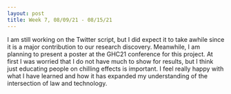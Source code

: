 ```yaml
---
layout: post
title: Week 7, 08/09/21 - 08/15/21
---
```


I am still working on the Twitter script, but I did expect it to take awhile since it is a major contribution to our research discovery. Meanwhile, I am planning to present a poster at the GHC21 conference for this project. At first I was worried that I do not have much to show for results, but I think just educating people on chilling effects is important. I feel really happy with what I have learned and how it has expanded my understanding of the intersection of law and technology. 
